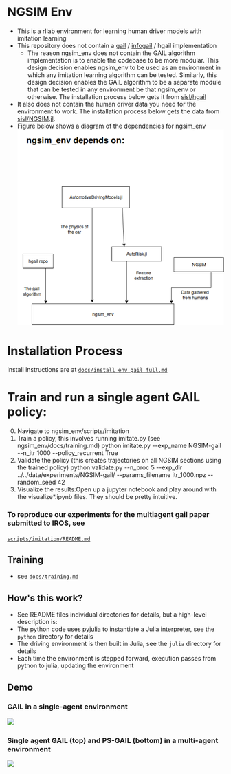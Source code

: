 
# NGSIM Env
- This is a rllab environment for learning human driver models with imitation learning
- This repository does not contain a [gail](https://arxiv.org/abs/1606.03476) / [infogail](https://arxiv.org/abs/1703.08840) / hgail implementation
  - The reason ngsim_env does not contain the GAIL algorithm implementation is to enable the codebase to be more modular. This design decision enables ngsim_env to be used as an environment in which any imitation learning algorithm can be tested. Similarly, this design decision enables the GAIL algorithm to be a separate module that can be tested in any environment be that ngsim_env or otherwise. The installation process below gets it from [sisl/hgail](https://github.com/sisl/hgail)
- It also does not contain the human driver data you need for the environment to work. The installation process below gets the data from [sisl/NGSIM.jl](https://github.com/sisl/NGSIM.jl).
- Figure below shows a diagram of the dependencies for ngsim_env
![dependecies](docs/ngsim_env_Dependencies.png)

# Installation Process
Install instructions are at [`docs/install_env_gail_full.md`](docs/install_env_gail_full.md)

# Train and run a single agent GAIL policy: 
0. Navigate to ngsim_env/scripts/imitation
1. Train a policy, this involves running imitate.py (see ngsim_env/docs/training.md) python imitate.py --exp_name NGSIM-gail --n_itr 1000 --policy_recurrent True
2. Validate the policy (this creates trajectories on all NGSIM sections using the trained policy) python validate.py --n_proc 5 --exp_dir ../../data/experiments/NGSIM-gail/ --params_filename itr_1000.npz --random_seed 42
3. Visualize the results:Open up a jupyter notebook and play around with the visualize*.ipynb files. They should be pretty intuitive.

### To reproduce our experiments for the multiagent gail paper submitted to IROS, see 
[`scripts/imitation/README.md`](scripts/imitation/README.md)

## Training
- see [`docs/training.md`](docs/training.md)

## How's this work?
- See README files individual directories for details, but a high-level description is:
- The python code uses [pyjulia](https://github.com/JuliaPy/pyjulia) to instantiate a Julia interpreter, see the `python` directory for details
- The driving environment is then built in Julia, see the `julia` directory for details
- Each time the environment is stepped forward, execution passes from python to julia, updating the environment

## Demo
### GAIL in a single-agent environment
![](media/single_agent_gail.gif)

### Single agent GAIL (top) and PS-GAIL (bottom) in a multi-agent environment
![](media/single_multi_model_2_seed_1.gif)
